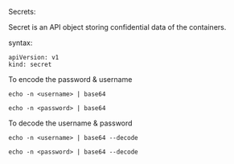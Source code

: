 Secrets:

Secret is an API object storing confidential data of the containers.

syntax:

```
apiVersion: v1
kind: secret

```
To encode the password & username

```
echo -n <username> | base64

echo -n <password> | base64

```
To decode the username & password

```
echo -n <username> | base64 --decode

echo -n <password> | base64 --decode

```
